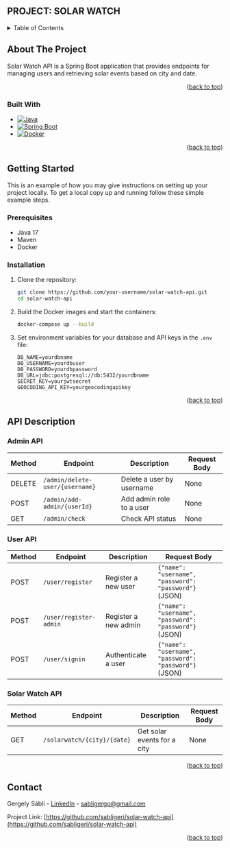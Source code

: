 ## PROJECT: SOLAR WATCH

<!-- TABLE OF CONTENTS -->
<details>
  <summary>Table of Contents</summary>
  <ol>
    <li>
      <a href="#about-the-project">About The Project</a>
      <ul>
        <li><a href="#built-with">Built With</a></li>
      </ul>
    </li>
    <li>
      <a href="#getting-started">Getting Started</a>
      <ul>
        <li><a href="#prerequisites">Prerequisites</a></li>
        <li><a href="#installation">Installation</a></li>
      </ul>
    </li>
    <li><a href="#endpoints">API Description</a></li>
    <li><a href="#contact">Contact</a></li>
    <li><a href="#acknowledgments">Acknowledgments</a></li>
  </ol>
</details>



<!-- ABOUT THE PROJECT -->
## About The Project


Solar Watch API is a Spring Boot application that provides endpoints for managing users and retrieving solar events based on city and date.


<p align="right">(<a href="#readme-top">back to top</a>)</p>



### Built With

* [![Java][Java]][Java-url]
* [![Spring Boot][Spring-Boot]][Spring-Boot-url]
* [![Docker][Docker]][Docker-url]

<p align="right">(<a href="#readme-top">back to top</a>)</p>



<!-- GETTING STARTED -->
## Getting Started

This is an example of how you may give instructions on setting up your project locally.
To get a local copy up and running follow these simple example steps.

### Prerequisites

* Java 17
* Maven
* Docker

### Installation

1. Clone the repository:
    ```bash
    git clone https://github.com/your-username/solar-watch-api.git
    cd solar-watch-api
    ```

2. Build the Docker images and start the containers:
    ```bash
    docker-compose up --build
    ```

3. Set environment variables for your database and API keys in the `.env` file:
    ```env
    DB_NAME=yourdbname
    DB_USERNAME=yourdbuser
    DB_PASSWORD=yourdbpassword
    DB_URL=jdbc:postgresql://db:5432/yourdbname
    SECRET_KEY=yourjwtsecret
    GEOCODING_API_KEY=yourgeocodingapikey
    ```

<p align="right">(<a href="#readme-top">back to top</a>)</p>


<!-- ENDPOINTS -->
## API Description

### Admin API

| Method | Endpoint                          | Description                | Request Body                                                   |
|--------|-----------------------------------|----------------------------|----------------------------------------------------------------|
| DELETE | `/admin/delete-user/{username}`   | Delete a user by username  | None                                                           |
| POST   | `/admin/add-admin/{userId}`       | Add admin role to a user   | None                                                           |
| GET    | `/admin/check`                    | Check API status           | None                                                           |

### User API

| Method | Endpoint                          | Description                | Request Body                                                   |
|--------|-----------------------------------|----------------------------|----------------------------------------------------------------|
| POST   | `/user/register`                  | Register a new user        | `{"name": "username", "password": "password"}` (JSON)          |
| POST   | `/user/register-admin`            | Register a new admin       | `{"name": "username", "password": "password"}` (JSON)          |
| POST   | `/user/signin`                    | Authenticate a user        | `{"name": "username", "password": "password"}` (JSON)          |

### Solar Watch API

| Method | Endpoint                          | Description                | Request Body                                                   |
|--------|-----------------------------------|----------------------------|----------------------------------------------------------------|
| GET    | `/solarwatch/{city}/{date}`       | Get solar events for a city| None                                                           |


<p align="right">(<a href="#readme-top">back to top</a>)</p>


<!-- CONTACT -->
## Contact

Gergely Sábli - [LinkedIn](https://www.linkedin.com/in/gergely-s%C3%A1bli-357110293/) - sabligergo@gmail.com

Project Link: [https://github.com/sabligeri/solar-watch-api](https://github.com/sabligeri/solar-watch-api)

<p align="right">(<a href="#readme-top">back to top</a>)</p>


<!-- MARKDOWN LINKS & IMAGES -->
<!-- https://www.markdownguide.org/basic-syntax/#reference-style-links -->
[contributors-shield]: https://img.shields.io/github/contributors/your-username/solar-watch-api.svg?style=for-the-badge
[contributors-url]: https://github.com/your-username/solar-watch-api/graphs/contributors
[forks-shield]: https://img.shields.io/github/forks/your-username/solar-watch-api.svg?style=for-the-badge
[forks-url]: https://github.com/your-username/solar-watch-api/network/members
[stars-shield]: https://img.shields.io/github/stars/your-username/solar-watch-api.svg?style=for-the-badge
[stars-url]: https://github.com/your-username/solar-watch-api/stargazers
[issues-shield]: https://img.shields.io/github/issues/your-username/solar-watch-api.svg?style=for-the-badge
[issues-url]: https://github.com/your-username/solar-watch-api/issues
[license-shield]: https://img.shields.io/github/license/your-username/solar-watch-api.svg?style=for-the-badge
[license-url]: https://github.com/your-username/solar-watch-api/blob/master/LICENSE.txt
[linkedin-shield]: https://img.shields.io/badge/-LinkedIn-black.svg?style=for-the-badge&logo=linkedin&colorB=555
[linkedin-url]: https://linkedin.com/in/your-username

[Java]: https://img.shields.io/badge/Java-ED8B00?style=for-the-badge&logo=java&logoColor=white
[Java-url]: https://www.java.com
[Spring-Boot]: https://img.shields.io/badge/Spring_Boot-6DB33F?style=for-the-badge&logo=spring-boot&logoColor=white
[Spring-Boot-url]: https://spring.io/projects/spring-boot
[Docker]: https://img.shields.io/badge/Docker-2496ED?style=for-the-badge&logo=docker&logoColor=white
[Docker-url]: https://www.docker.com

